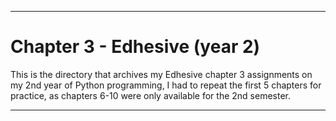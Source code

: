 
***

# Chapter 3 - Edhesive (year 2)

This is the directory that archives my Edhesive chapter 3 assignments on my 2nd year of Python programming, I had to repeat the first 5 chapters for practice, as chapters 6-10 were only available for the 2nd semester.

***
